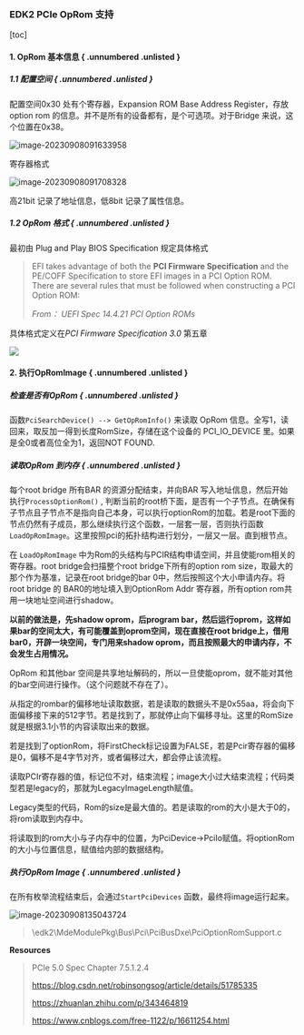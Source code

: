 ### EDK2 PCIe OpRom 支持

[toc]

#### 1. OpRom 基本信息 { .unnumbered .unlisted }

##### 1.1 配置空间 { .unnumbered .unlisted }

配置空间0x30 处有个寄存器，Expansion ROM Base Address Register，存放option rom 的信息。并不是所有的设备都有，是个可选项。对于Bridge 来说，这个位置在0x38。

![image-20230908091633958](book/pdf/src/12_PCIe/02_PCIe枚举与资源分配/images/EDK2对optionRom的支持/image-20230908091633958.png)

寄存器格式

![image-20230908091708328](book/pdf/src/12_PCIe/02_PCIe枚举与资源分配/images/EDK2对optionRom的支持/image-20230908091708328.png)

高21bit 记录了地址信息，低8bit 记录了属性信息。

##### 1.2 OpRom 格式 { .unnumbered .unlisted }

最初由 Plug and Play BIOS Specification 规定具体格式

 > 
 > EFI takes advantage of both the **PCI Firmware Specification** and the PE/COFF Specification to store EFI images in a PCI Option ROM. There are several rules that must be followed when constructing a PCI Option ROM:
 > 
 > *From： UEFI Spec 14.4.21 PCI Option ROMs*

具体格式定义在*PCI Firmware Specification 3.0* 第五章

![](book/pdf/src/12_PCIe/02_PCIe枚举与资源分配/images/EDK2对optionRom的支持/image-20230908133645691.png)

#### 2. 执行OpRomImage { .unnumbered .unlisted }

##### 检查是否有OpRom { .unnumbered .unlisted }

函数`PciSearchDevice() --> GetOpRomInfo()` 来读取 OpRom 信息。全写1，读回来，取反加一得到长度RomSize，存储在这个设备的 PCI_IO_DEVICE 里。如果是全0或者高位全为1，返回NOT FOUND.

##### 读取OpRom 到内存 { .unnumbered .unlisted }

每个root bridge 所有BAR 的资源分配结束，并向BAR 写入地址信息，然后开始执行`ProcessOptionRom()` , 判断当前的root桥下面，是否有一个子节点。在确保有子节点且子节点不是指向自己本身，可以执行optionRom的加载。若是root下面的节点仍然有子成员，那么继续执行这个函数，一层套一层，否则执行函数 `LoadOpRomImage`。这里按照pci的拓扑结构进行划分，一层又一层。直到根节点。

在  `LoadOpRomImage` 中为Rom的头结构与PCIR结构申请空间，并且使能rom相关的寄存器。root bridge会扫描整个root bridge下所有的option rom size，取最大的那个作为基准，记录在root bridge的bar 0中，然后按照这个大小申请内存。将root bridge 的 BAR0的地址填入到OptionRom Addr 寄存器，所有option rom共用一块地址空间进行shadow。

**以前的做法是，先shadow oprom，后program bar，然后运行oprom，这样如果bar的空间太大，有可能覆盖到oprom空间，现在直接在root bridge上，借用bar0，开辟一块空间，专门用来shadow oprom，而且按照最大的申请内存，不会发生占用情况。**

OpRom 和其他bar 空间是共享地址解码的，所以一旦使能oprom，就不能对其他的bar空间进行操作。（这个问题就不存在了）。

从指定的rombar的偏移地址读取数据，若是读取的数据头不是0x55aa，将会向下面偏移接下来的512字节。若是找到了，那就停止向下偏移寻址。这里的RomSize就是根据3.1小节的内容读取出来的数据。

若是找到了optionRom，将FirstCheck标记设置为FALSE，若是Pcir寄存器的偏移是0，偏移不是4字节对齐，或者偏移过大，都会停止该流程。

读取PCIr寄存器的值，标记位不对，结束流程；image大小过大结束流程；代码类型若是legacy的，那就为LegacyImageLength赋值。

Legacy类型的代码，Rom的size是最大值的。若是读取的rom的大小是大于0的，将rom读取到内存中。

将读取到的rom大小与子内存中的位置，为PciDevice->PciIo赋值。将optionRom的大小与位置信息，赋值给内部的数据结构。

##### 执行OpRom Image { .unnumbered .unlisted }

在所有枚举流程结束后，会通过`StartPciDevices` 函数，最终将image运行起来。

![image-20230908135043724](book/pdf/src/12_PCIe/02_PCIe枚举与资源分配/images/EDK2对optionRom的支持/image-20230908135043724.png)

 > 
 > \edk2\MdeModulePkg\Bus\Pci\PciBusDxe\PciOptionRomSupport.c

**Resources**

 > 
 > PCIe 5.0 Spec Chapter 7.5.1.2.4
 > 
 > https://blog.csdn.net/robinsongsog/article/details/51785335
 > 
 > https://zhuanlan.zhihu.com/p/343464819
 > 
 > https://www.cnblogs.com/free-1122/p/16611254.html